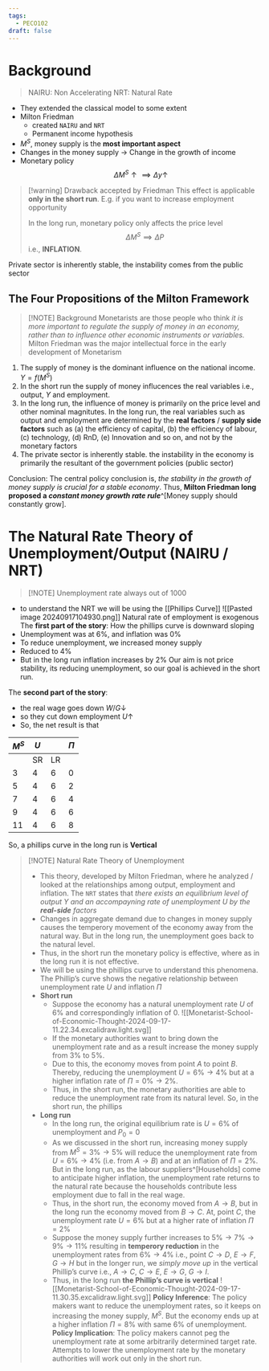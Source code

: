 ```yaml
---
tags:
  - PECO102
draft: false
---
```

# Background
> NAIRU: Non Accelerating 
> NRT: Natural Rate 

- They extended the classical model to some extent
- Milton Friedman
	- created `NAIRU` and `NRT`
	- Permanent income hypothesis
- $M^S$, money supply is the **most important aspect**
- Changes in the money supply -> Change in the growth of income
- Monetary policy
$$
\Delta{M}^S\uparrow \implies \Delta{y}\uparrow
$$

> [!warning] Drawback accepted by Friedman
> This effect is applicable **only in the short run**.
> E.g. if you want to increase employment opportunity
> 
> In the long run, monetary policy only affects the price level
> $$
> \Delta{M}^S \implies \Delta{P}
> $$
> i.e., **INFLATION**.

Private sector is inherently stable, the instability comes from the public sector

## The **Four** Propositions of the Milton Framework
> [!NOTE] Background
>  Monetarists are those people who think *it is more important to regulate the supply of money in an economy, rather than to influence other economic instruments or variables.*
>  Milton Friedman was the major intellectual force in the early development of Monetarism

1. The supply of money is the dominant influence on the national income. $Y = f(M^S)$
2. In the short run the supply of money influcences the real variables i.e., output, $Y$ and employment.
3. In the long run, the influence of money is primarily on the price level and other nominal magnitutes. In the long run,  the real variables such as output and employment are determined by the **real factors** / **supply side factors** such as (a) the efficiency of capital, (b) the efficiency of labour, (c) technology, (d) RnD, (e) Innovation and so on, and not by the monetary factors
4. The private sector is inherently stable. the instability in the economy is primarily the resultant of the government policies (public sector)

Conclusion: The central policy conclusion is, *the stability in the growth of money supply is crucial for a stable economy*. Thus, **Milton Friedman long proposed a _constant money growth rate rule_**^[Money supply should constantly grow].

# The Natural Rate Theory of Unemployment/Output (NAIRU / NRT)
> [!NOTE] Unemployment rate
> always out of 1000
- to understand the NRT we will be using the [[Phillips Curve]]
![[Pasted image 20240917104930.png]]
Natural rate of employment is exogenous
The **first part of the story**: How the phillips curve is downward sloping
- Unemployment was at 6%, and inflation was 0%
- To reduce unemployment, we increased money supply
- Reduced to 4%
- But in the long run inflation increases by 2%
Our aim is not price stability, its reducing unemployment, so our goal is achieved in the short run.

The **second part of the story**:
- the real wage goes down $W/G \downarrow$
- so they cut down employment $U \uparrow$ 
- So, the net result is that 

| $M^S$ | $U$ |     | $\Pi$ |
| ----- | --- | --- | ----- |
|       | SR  | LR  |       |
| 3     | 4   | 6   | 0     |
| 5     | 4   | 6   | 2     |
| 7     | 4   | 6   | 4     |
| 9     | 4   | 6   | 6     |
| 11    | 4   | 6   | 8     |

So, a phillips curve in the long run is **Vertical**


> [!NOTE] Natural Rate Theory of Unemployment
> - This theory, developed by Milton Friedman, where he analyzed / looked at the relationships among output, employment and inflation. The `NRT` states that *there exists an equilibrium level of output $Y$ and an accompayning rate of unemployment $U$ by the **real-side** factors*
> - Changes in aggregate demand due to changes in money supply causes the temperory movement of the economy away from the natural way. But in the long run, the unemployment goes back to the natural level.
> - Thus, in the short run the monetary policy is effective, where as in the long run it is not effective.
> - We will be using the phillips curve to understand this phenomena. The Phillip’s curve shows the negative relationship between unemployment rate $U$ and inflation $\Pi$
> - **Short run**
> 	- Suppose the economy has a natural unemployment rate $U$ of $6\%$ and correspondingly inflation of $0$.
> 	![[Monetarist-School-of-Economic-Thought-2024-09-17-11.22.34.excalidraw.light.svg]]
> 	- If the monetary authorities want to bring down the unemployment rate and as a result increase the money supply from $3\%$ to $5\%$.
> 	- Due to this, the economy moves from point $A$ to point $B$. Thereby, reducing the unemployment $U = 6\% \to 4\%$ but at a higher inflation rate of $\Pi = 0\% \to 2\%$.
> 	- Thus, in the short run, the monetary authorities are able to reduce the unemployment rate from its natural level.
> 	So, in the short run, the phillips 
> - **Long run**
> 	- In the long run, the original equilibrium rate is $U = 6\%$ of unemployment and $P_0 = 0$
> 	- As we discussed in the short run, increasing money supply from $M^S = 3\% \to 5\%$ will reduce the unemployment rate from $U = 6\% \to 4\%$ (i.e. from $A \to B$) and at an inflation of $\Pi = 2\%$. But in the long run, as the labour suppliers^[Households] come to anticipate higher inflation, the unemployment rate returns to the natural rate because the households contribute less employment due to fall in the real wage.
> 	- Thus, in the short run, the economy moved from $A \to B$, but in the long run the economy moved from $B \to C$. At, point $C$, the unemployment rate $U = 6\%$  but at a higher rate of inflation $\Pi = 2\%$
> 	- Suppose the money supply further increases to $5\% \to 7\% \to 9\% \to 11\%$ resulting in **temperory reduction** in the unemployment rates from $6\% \to 4\%$ i.e., point $C \to D$, $E \to F$, $G \to H$ but in the longer run, we *simply move up* in the vertical Phillip’s curve i.e., $A \to C$, $C \to E$, $E \to G$, $G \to I$.
> 	- Thus, in the long run **the Phillip’s curve is vertical**
> 	![[Monetarist-School-of-Economic-Thought-2024-09-17-11.30.35.excalidraw.light.svg]]
> **Policy Inference**: The policy makers want to reduce the unemployment rates, so it keeps on increasing the money supply, $M^S$. But the economy ends up at a higher inflation $\Pi=8\%$ with same $6\%$ of unemployment.
> **Policy Implication**: The policy makers cannot peg the unemployment rate at some arbitrarily determined target rate. Attempts to lower the unemployment rate by the monetary authorities will work out only in the short run.

